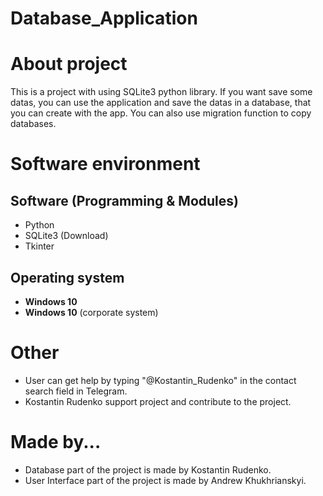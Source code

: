 # Database_Application
# About project
This is a project with using SQLite3 python library. If you want save some datas, you can use the application and save the datas in a database, that you can create with the app. You can also use migration function to copy databases.

# Software environment
  ## Software (Programming & Modules)
  * Python
  * SQLite3 (Download)
  * Tkinter
  ## Operating system
  * **Windows 10**
  * **Windows 10** (corporate system)
# Other
* User can get help by typing "@Kostantin_Rudenko" in the contact search field in Telegram.
* Kostantin Rudenko support project and contribute to the project.
# Made by...
* Database part of the project is made by Kostantin Rudenko.
* User Interface part of the project is made by Andrew Khukhrianskyi.

